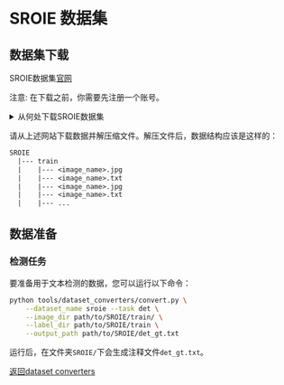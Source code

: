# SROIE 数据集

## 数据集下载

SROIE数据集[官网](https://rrc.cvc.uab.es/?ch=13)

注意: 在下载之前，你需要先注册一个账号。

<details>
    <summary>从何处下载SROIE数据集</summary>

[下载地址](https://rrc.cvc.uab.es/?ch=13&com=downloads)

该数据集共3个任务：任务1为文本检测，任务2为OCR，任务3为关键信息提取。这里，我们仅下载和使用任务1数据集。

</details>

请从上述网站下载数据并解压缩文件。解压文件后，数据结构应该是这样的：
```txt
SROIE
  |--- train
  |    |--- <image_name>.jpg
  |    |--- <image_name>.txt
  |    |--- <image_name>.jpg
  |    |--- <image_name>.txt
  |    |--- ...
```

## 数据准备

### 检测任务

要准备用于文本检测的数据，您可以运行以下命令：

```bash
python tools/dataset_converters/convert.py \
    --dataset_name sroie --task det \
    --image_dir path/to/SROIE/train/ \
    --label_dir path/to/SROIE/train \
    --output_path path/to/SROIE/det_gt.txt
```

运行后，在文件夹`SROIE/`下会生成注释文件`det_gt.txt`。

[返回dataset converters](converters.md)
